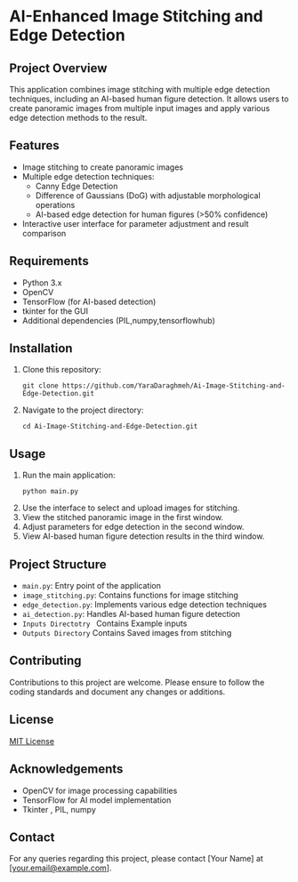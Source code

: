 # AI-Enhanced Image Stitching and Edge Detection

## Project Overview

This application combines image stitching with multiple edge detection techniques, including an AI-based human figure detection. It allows users to create panoramic images from multiple input images and apply various edge detection methods to the result.

## Features

- Image stitching to create panoramic images
- Multiple edge detection techniques:
  - Canny Edge Detection
  - Difference of Gaussians (DoG) with adjustable morphological operations
  - AI-based edge detection for human figures (>50% confidence)
- Interactive user interface for parameter adjustment and result comparison

## Requirements

- Python 3.x
- OpenCV
-  TensorFlow (for AI-based detection)
-  tkinter for the GUI
- Additional dependencies (PIL,numpy,tensorflowhub)

## Installation

1. Clone this repository:
   ```
   git clone https://github.com/YaraDaraghmeh/Ai-Image-Stitching-and-Edge-Detection.git
   ```
2. Navigate to the project directory:
   ```
   cd Ai-Image-Stitching-and-Edge-Detection.git
   ```

## Usage

1. Run the main application:
   ```
   python main.py
   ```
2. Use the interface to select and upload images for stitching.
3. View the stitched panoramic image in the first window.
4. Adjust parameters for edge detection in the second window.
5. View AI-based human figure detection results in the third window.

## Project Structure

- `main.py`: Entry point of the application
- `image_stitching.py`: Contains functions for image stitching
- `edge_detection.py`: Implements various edge detection techniques
- `ai_detection.py`: Handles AI-based human figure detection
- `Inputs Directotry ` Contains Example inputs
- `Outputs Directory` Contains Saved images from stitching 

## Contributing

Contributions to this project are welcome. Please ensure to follow the coding standards and document any changes or additions.

## License

[MIT License](LICENSE)

## Acknowledgements

- OpenCV for image processing capabilities
- TensorFlow for AI model implementation
- Tkinter , PIL, numpy 

## Contact

For any queries regarding this project, please contact [Your Name] at [your.email@example.com].
